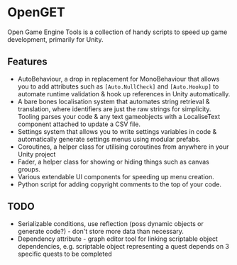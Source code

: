 # OpenGET
Open Game Engine Tools is a collection of handy scripts to speed up game development, primarily for Unity.

## Features
- AutoBehaviour, a drop in replacement for MonoBehaviour that allows you to add attributes such as `[Auto.NullCheck]` and `[Auto.Hookup]` to automate runtime validation & hook up references in Unity automatically.
- A bare bones localisation system that automates string retrieval & translation, where identifiers are just the raw strings for simplicity. Tooling parses your code & any text gameobjects with a LocaliseText component attached to update a CSV file.
- Settings system that allows you to write settings variables in code & automatically generate settings menus using modular prefabs.
- Coroutines, a helper class for utilising coroutines from anywhere in your Unity project
- Fader, a helper class for showing or hiding things such as canvas groups.
- Various extendable UI components for speeding up menu creation.
- Python script for adding copyright comments to the top of your code.

## TODO
- Serializable conditions, use reflection (poss dynamic objects or generate code?) - don't store more data than necessary.
- Dependency attribute - graph editor tool for linking scriptable object dependencies, e.g. scriptable object representing a quest depends on 3 specific quests to be completed 
